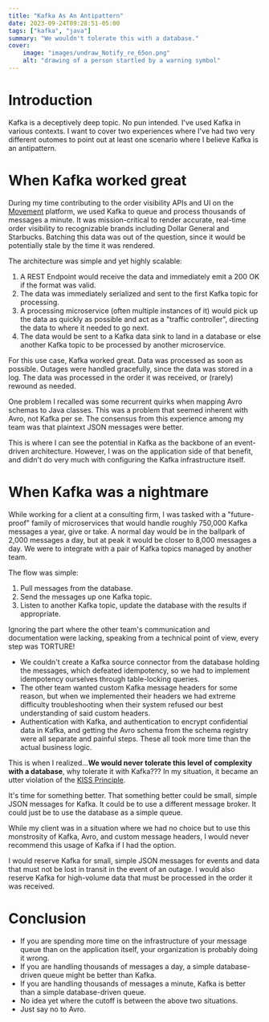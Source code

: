 ```yaml
---
title: "Kafka As An Antipattern"
date: 2023-09-24T09:28:51-05:00
tags: ["kafka", "java"]
summary: "We wouldn't tolerate this with a database."
cover:
    image: "images/undraw_Notify_re_65on.png"
    alt: "drawing of a person startled by a warning symbol"
---
```


# Introduction

Kafka is a deceptively deep topic. No pun intended. I've used Kafka in various contexts. I want to cover two experiences
where I've had two very different outomes to point out at least one scenario where I believe Kafka is an antipattern.

# When Kafka worked great

During my time contributing to the order visibility APIs and UI on the [Movement](https://joinmovement.project44.com/) platform, we used Kafka to queue and process thousands of messages a minute. It was mission-critical to render accurate, real-time order visibility to recognizable brands including Dollar General and Starbucks. Batching this data was out of
the question, since it would be potentially stale by the time it was rendered.

The architecture was simple and yet highly scalable:

1. A REST Endpoint would receive the data and immediately emit a 200 OK if the format was valid.
2. The data was immediately serialized and sent to the first Kafka topic for processing.
3. A processing microservice (often multiple instances of it) would pick up the data as quickly as possible and act as
    a "traffic controller", directing the data to where it needed to go next.
4. The data would be sent to a Kafka data sink to land in a database or else another Kafka topic to be processed by another microservice.

For this use case, Kafka worked great. Data was processed as soon as possible. Outages were handled gracefully, since the data was stored in a log. The data was processed in the order it was received, or (rarely) rewound as needed.

One problem I recalled was some recurrent quirks when mapping Avro schemas to Java classes. This was a problem that seemed
inherent with Avro, not Kafka per se. The consensus from this experience among my team was that plaintext JSON
messages were better.

This is where I can see the potential in Kafka as the backbone of an event-driven architecture. However, I was on the
application side of that benefit, and didn't do very much with configuring the Kafka infrastructure itself.

# When Kafka was a nightmare

While working for a client at a consulting firm, I was tasked with a "future-proof" family of microservices that would
handle roughly 750,000 Kafka messages a year, give or take. A normal day would be in the ballpark of 2,000 messages a day,
but at peak it would be closer to 8,000 messages a day. We were to integrate with a pair of Kafka topics managed by
another team.

The flow was simple:
1. Pull messages from the database.
2. Send the messages up one Kafka topic.
3. Listen to another Kafka topic, update the database with the results if appropriate.

Ignoring the part where the other team's communication and documentation were lacking, speaking from a technical
point of view, every step was TORTURE!
- We couldn't create a Kafka source connector from the database holding the messages, which defeated idempotency,
so we had to implement idempotency ourselves through table-locking queries.
- The other team wanted custom Kafka message headers for some reason, but when we implemented their headers we had extreme
difficulty troubleshooting when their system refused our best understanding of said custom headers.
- Authentication with Kafka, and authentication to encrypt confidential data in Kafka, and getting the Avro schema
from the schema registry were all separate and painful steps. These all took more time than the actual business logic.

This is when I realized...**We would never tolerate this level of complexity with a database**, why tolerate it with
Kafka??? In my situation, it became an utter violation of the
[KISS Principle](https://en.wikipedia.org/wiki/KISS_principle).

It's time for something better. That something better could be small, simple JSON messages for Kafka. It could
be to use a different message broker. It could just be to use the database as a simple queue.

While my client was in a situation where we had no choice but to use this monstrosity of Kafka, Avro, and custom
message headers, I would never recommend this usage of Kafka if I had the option.

I would reserve Kafka for small, simple JSON messages for events and data that must not be lost in transit in the event
of an outage. I would also reserve Kafka for high-volume data that must be processed in the order it was received.

# Conclusion
- If you are spending more time on the infrastructure of your message queue than on the application itself,
your organization is probably doing it wrong.
- If you are handling thousands of messages a day, a simple database-driven queue might be better than Kafka.
- If you are handling thousands of messages a minute, Kafka is better than a simple database-driven queue.
- No idea yet where the cutoff is between the above two situations.
- Just say no to Avro.